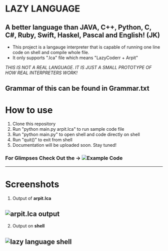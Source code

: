 # LAZY LANGUAGE
## A better language than JAVA, C++, Python, C, C#, Ruby, Swift, Haskel, Pascal and English! (JK)

* This project is a langauge interpreter that is capable of running one line code on shell and compile whole file.
* It only supports ".lca" file which means "LazyCoderr + Arpit"

*THIS IS NOT A REAL LANGUAGE. IT IS JUST A SMALL PROTOTYPE OF HOW REAL INTERPRETERS WORK!*

Grammar of this can be found in Grammar.txt
----------------------------------
# How to use
1. Clone this repository
2. Run "python main.py arpit.lca" to run sample code file
3. Run "python main.py" to open shell and code directly on shell
4. Run "quit()" to exit from shell
4. Documentation will be uploaded soon. Stay tuned!

### For Glimpses Check Out the -> ![Example Code](https://github.com/OrignalLazyCoder/Lazy_Language/blob/main/arpit.lca)
----------------------------------
# Screenshots

1. Output of **arpit.lca**

![arpit.lca output](https://github.com/OrignalLazyCoder/Lazy_Language/blob/main/screenshots/arpit%20execution.png)
----------------------------------

2. Output on **shell**

![lazy language shell](https://github.com/OrignalLazyCoder/Lazy_Language/blob/main/screenshots/shell.png)
----------------------------------
